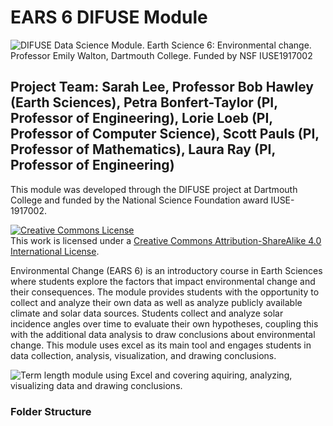 # EARS 6 DIFUSE Module
![DIFUSE Data Science Module.  Earth Science 6: Environmental change.  Professor Emily Walton, Dartmouth College.  Funded by NSF IUSE1917002](https://github.com/difuse-dartmouth/S20_EARS6/blob/5240b51640d9252632464554471b799336897500/EARS6_DIFUSE.png)


## Project Team: Sarah Lee, Professor Bob Hawley (Earth Sciences), Petra Bonfert-Taylor (PI, Professor of Engineering), Lorie Loeb (PI, Professor of Computer Science), Scott Pauls (PI, Professor of Mathematics), Laura Ray (PI, Professor of Engineering)
This module was developed through the DIFUSE project at Dartmouth College and funded by the National Science Foundation award IUSE-1917002.

<a rel="license" href="http://creativecommons.org/licenses/by-sa/4.0/"><img alt="Creative Commons License" style="border-width:0" src="https://i.creativecommons.org/l/by-sa/4.0/88x31.png" /></a><br />This work is licensed under a <a rel="license" href="http://creativecommons.org/licenses/by-sa/4.0/">Creative Commons Attribution-ShareAlike 4.0 International License</a>.

Environmental Change (EARS 6) is an introductory course in Earth Sciences where students explore the factors that impact environmental change and their consequences.  The module provides students with the opportunity to collect and analyze their own data as well as analyze publicly available climate and solar data sources.  Students collect and analyze solar incidence angles over time to evaluate their own hypotheses, coupling this with the additional data analysis to draw conclusions about environmental change.  This module uses excel as its main tool and engages students in data collection, analysis, visualization, and drawing conclusions. 

![Term length module using Excel and covering aquiring, analyzing, visualizing data and drawing conclusions.](https://github.com/difuse-dartmouth/S20_EARS6/blob/62b26bae3464c263efae9e4d6610e07926276055/EARS6_Badge.png)
### Folder Structure

